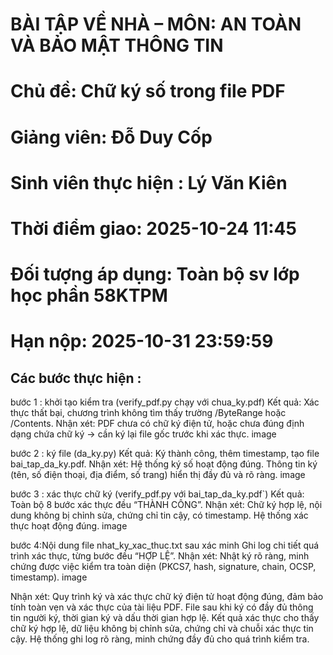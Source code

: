 # BÀI TẬP VỀ NHÀ – MÔN: AN TOÀN VÀ BẢO MẬT THÔNG TIN
  # Chủ đề: Chữ ký số trong file PDF
  # Giảng viên: Đỗ Duy Cốp
  # Sinh viên thực hiện : Lý Văn Kiên
  # Thời điểm giao: 2025-10-24 11:45
  # Đối tượng áp dụng: Toàn bộ sv lớp học phần 58KTPM
  # Hạn nộp:  2025-10-31 23:59:59


## Các bước thực hiện : 
bước 1 : khởi tạo kiểm tra (verify_pdf.py chạy với chua_ky.pdf)
 Kết quả: Xác thực thất bại, chương trình không tìm thấy trường /ByteRange hoặc /Contents.
 Nhận xét: PDF chưa có chữ ký điện tử, hoặc chưa đúng định dạng chứa chữ ký → cần ký lại file gốc trước khi xác thực.
image

bước 2 : ký file (da_ky.py)
 Kết quả: Ký thành công, thêm timestamp, tạo file bai_tap_da_ky.pdf.
 Nhận xét: Hệ thống ký số hoạt động đúng. Thông tin ký (tên, số điện thoại, địa điểm, số trang) hiển thị đầy đủ và rõ ràng.
image

bước 3 : xác thực chữ ký (verify_pdf.py với bai_tap_da_ky.pdf`)
 Kết quả: Toàn bộ 8 bước xác thực đều “THÀNH CÔNG”.
 Nhận xét: Chữ ký hợp lệ, nội dung không bị chỉnh sửa, chứng chỉ tin cậy, có timestamp. Hệ thống xác thực hoạt động đúng.
image

bước 4:Nội dung file nhat_ky_xac_thuc.txt sau xác minh
 Ghi log chi tiết quá trình xác thực, từng bước đều “HỢP LỆ”.
 Nhận xét: Nhật ký rõ ràng, minh chứng được việc kiểm tra toàn diện (PKCS7, hash, signature, chain, OCSP, timestamp).
image

Nhận xét:
Quy trình ký và xác thực chữ ký điện tử hoạt động đúng, đảm bảo tính toàn vẹn và xác thực của tài liệu PDF. File sau khi ký có đầy đủ thông tin người ký, thời gian ký và dấu thời gian hợp lệ. Kết quả xác thực cho thấy chữ ký hợp lệ, dữ liệu không bị chỉnh sửa, chứng chỉ và chuỗi xác thực tin cậy. Hệ thống ghi log rõ ràng, minh chứng đầy đủ cho quá trình kiểm tra.
